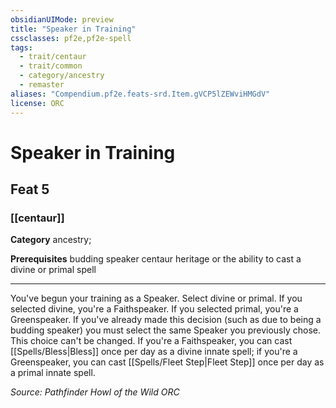 ```yaml
---
obsidianUIMode: preview
title: "Speaker in Training"
cssclasses: pf2e,pf2e-spell
tags:
  - trait/centaur
  - trait/common
  - category/ancestry
  - remaster
aliases: "Compendium.pf2e.feats-srd.Item.gVCP5lZEWviHMGdV"
license: ORC
---
```

# Speaker in Training
## Feat 5
### [[centaur]]

**Category** ancestry; 



**Prerequisites** budding speaker centaur heritage or the ability to cast a divine or primal spell
* * *
You've begun your training as a Speaker. Select divine or primal. If you selected divine, you're a Faithspeaker. If you selected primal, you're a Greenspeaker. If you've already made this decision (such as due to being a budding speaker) you must select the same Speaker you previously chose. This choice can't be changed. If you're a Faithspeaker, you can cast [[Spells/Bless|Bless]] once per day as a divine innate spell; if you're a Greenspeaker, you can cast [[Spells/Fleet Step|Fleet Step]] once per day as a primal innate spell.

*Source: Pathfinder Howl of the Wild*
*ORC*